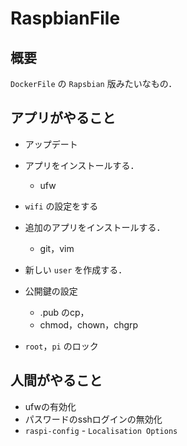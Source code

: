 # RaspbianFile

## 概要
`DockerFile` の `Rapsbian` 版みたいなもの．

## アプリがやること
- アップデート

- アプリをインストールする．
    - ufw
- `wifi` の設定をする
- 追加のアプリをインストールする．
    - git，vim
- 新しい `user` を作成する．
- 公開鍵の設定
    - .pub のcp，
    - chmod，chown，chgrp
- `root`，`pi` のロック

## 人間がやること
- ufwの有効化
- パスワードのsshログインの無効化
- `raspi-config` - `Localisation Options`
